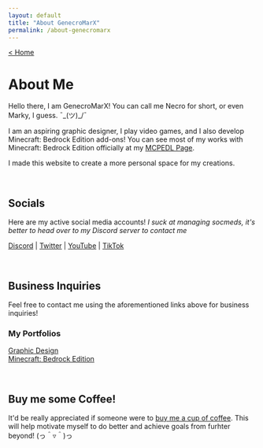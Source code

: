 ```yaml
---
layout: default
title: "About GenecroMarX"
permalink: /about-genecromarx
---
```

[< Home](https://genecromarx.github.io)

# About Me

Hello there, I am GenecroMarX! You can call me Necro for short, or even Marky, I guess. ¯\_(ツ)_/¯

I am an aspiring graphic designer, I play video games, and I also develop Minecraft: Bedrock Edition add-ons! You can see most of my works with Minecraft: Bedrock Edition officially at my [MCPEDL Page](https://mcpedl.com/user/zachmc/).

I made this website to create a more personal space for my creations.

<br>

## Socials

Here are my active social media accounts! _I suck at managing socmeds, it's better to head over to my Discord server to contact me_

[Discord](https://discord.gg/h4Q6mfGrh3) | [Twitter](https://twitter.com/GenecroMarcus) | [YouTube](https://www.youtube.com/channel/UC1NQ6FKRa-Uvgb3V9bW1u9w) | [TikTok](https://tiktok.com/@necromarxph)

<br>

## Business Inquiries

Feel free to contact me using the aforementioned links above for business inquiries!

### My Portfolios

[Graphic Design](https://www.behance.net/genecro)<br>
[Minecraft: Bedrock Edition](https://mcpedl.com/user/zachmc)

<br>

## Buy me some Coffee!

It'd be really appreciated if someone were to [buy me a cup of coffee](https://ko-fi.com/genecromarx#paypalModal). This will help motivate myself to do better and achieve goals from furhter beyond! (っ＾▿＾)っ
